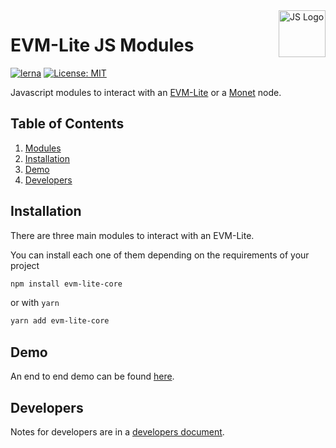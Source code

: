 <img width="75px" height="75px" align="right" alt="JS Logo" src="https://upload.wikimedia.org/wikipedia/commons/thumb/9/99/Unofficial_JavaScript_logo_2.svg/1024px-Unofficial_JavaScript_logo_2.svg.png" title="Javascript Modules"/>

# EVM-Lite JS Modules

[![lerna](https://img.shields.io/badge/maintained%20with-lerna-cc00ff.svg)](https://lerna.js.org/)
[![License: MIT](https://img.shields.io/badge/License-MIT-yellow.svg)](https://opensource.org/licenses/MIT)

Javascript modules to interact with an [EVM-Lite]() or a [Monet]() node.

## Table of Contents

1. [Modules](#modules)
1. [Installation](#installation)
1. [Demo](#Demo)
1. [Developers](#developers)

## Installation

There are three main modules to interact with an EVM-Lite.

You can install each one of them depending on the requirements of your project

```bash
npm install evm-lite-core
```

or with `yarn`

```bash
yarn add evm-lite-core
```

## Demo

An end to end demo can be found [here](demo/README.md).

## Developers

Notes for developers are in a [developers document](docs/developers.md).
